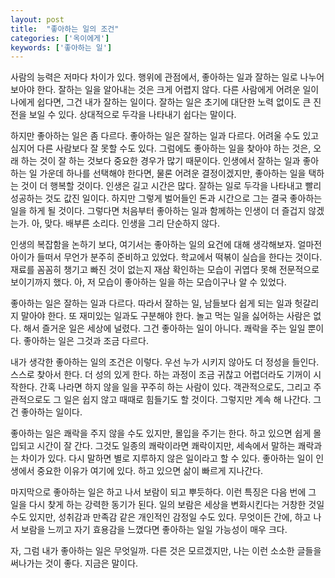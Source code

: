 ```yaml
---
layout: post
title:  "좋아하는 일의 조건"
categories: ['옥이에게']
keywords: ['좋아하는 일']
---
```


사람의 능력은 저마다 차이가 있다. 행위에 관점에서, 좋아하는 일과 잘하는 일로 나누어 보아야 한다. 잘하는 일을 알아내는 것은 크게 어렵지 않다. 다른 사람에게 어려운 일이 나에게 쉽다면, 그건 내가 잘하는 일이다. 잘하는 일은 초기에 대단한 노력 없이도 큰 진전을 보일 수 있다. 상대적으로 두각을 나타내기 쉽다는 말이다.

하지만 좋아하는 일은 좀 다르다. 좋아하는 일은 잘하는 일과 다르다. 어려울 수도 있고 심지어 다른 사람보다 잘 못할 수도 있다. 그럼에도 좋아하는 일을 찾아야 하는 것은, 오래 하는 것이 잘 하는 것보다 중요한 경우가 많기 때문이다. 인생에서 잘하는 일과 좋아하는 일 가운데 하나를 선택해야 한다면, 물론 어려운 결정이겠지만, 좋아하는 일을 택하는 것이 더 행복할 것이다. 인생은 길고 시간은 많다. 잘하는 일로 두각을 나타내고 빨리 성공하는 것도 값진 일이다. 하지만 그렇게 벌어들인 돈과 시간으로 그는 결국 좋아하는 일을 하게 될 것이다. 그렇다면 처음부터 좋아하는 일과 함께하는 인생이 더 즐겁지 않겠는가. 아, 맞다. 배부른 소리다. 인생을 그리 단순하지 않다.

인생의 복잡함을 논하기 보다, 여기서는 좋아하는 일의 요건에 대해 생각해보자. 얼마전 아이가 들떠서 무언가 분주히 준비하고 있었다. 학교에서 떡볶이 실습을 한다는 것이다. 재료를 꼼꼼히 챙기고 빠진 것이 없는지 재삼 확인하는 모습이 귀엽다 못해 전문적으로 보이기까지 했다. 아, 저 모습이 좋아하는 일을 하는 모습이구나 알 수 있었다.

좋아하는 일은 잘하는 일과 다르다. 따라서 잘하는 일, 남들보다 쉽게 되는 일과 헛갈리지 말아야 한다. 또 재미있는 일과도 구분해야 한다. 놀고 먹는 일을 싫어하는 사람은 없다. 해서 즐거운 일은 세상에 널렸다. 그건 좋아하는 일이 아니다. 쾌락을 주는 일일 뿐이다. 좋아하는 일은 그것과 조금 다르다.  

내가 생각한 좋아하는 일의 조건은 이렇다. 우선 누가 시키지 않아도 더 정성을 들인다. 스스로 찾아서 한다. 더 성의 있게 한다. 하는 과정이 조금 귀찮고 어렵더라도 기꺼이 시작한다. 간혹 나라면 하지 않을 일을 꾸주히 하는 사람이 있다. 객관적으로도, 그리고 주관적으로도 그 일은 쉽지 않고 때때로 힘들기도 할 것이다. 그렇지만 계속 해 나간다. 그건 좋아하는 일이다.

좋아하는 일은 쾌락을 주지 않을 수도 있지만, 몰입을 주기는 한다. 하고 있으면 쉽게 몰입되고 시간이 잘 간다. 그것도 일종의 쾌락이라면 쾌락이지만, 세속에서 말하는 쾌락과는 차이가 있다. 다시 말하면 별로 지루하지 않은 일이라고 할 수 있다. 좋아하는 일이 인생에서 중요한 이유가 여기에 있다. 하고 있으면 삶이 빠르게 지나간다.

마지막으로 좋아하는 일은 하고 나서 보람이 되고 뿌듯하다. 이런 특징은 다음 번에 그 일을 다시 찾게 하는 강력한 동기가 된다. 일의 보람은 세상을 변화시킨다는 거창한 것일 수도 있지만, 성취감과 만족감 같은 개인적인 감정일 수도 있다. 무엇이든 간에, 하고 나서 보람을 느끼고 자기 효용감을 느꼈다면 좋아하는 일일 가능성이 매우 크다.

자, 그럼 내가 좋아하는 일은 무엇일까. 다른 것은 모르겠지만, 나는 이런 소소한 글들을 써나가는 것이 좋다. 지금은 말이다. 
